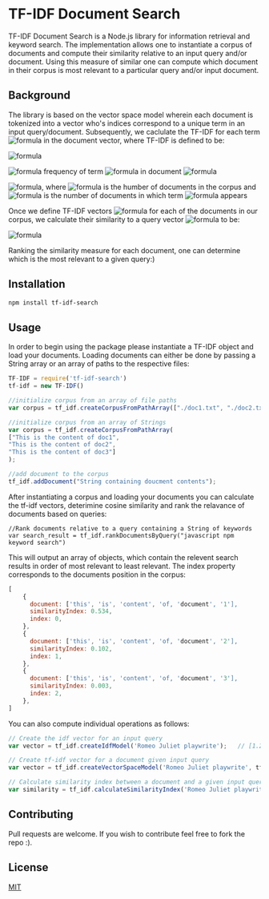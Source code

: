 # TF-IDF Document Search

TF-IDF Document Search is a Node.js library for information retrieval and keyword search. The implementation allows one to instantiate a corpus of documents and compute their similarity relative to an input query and/or document. Using this measure of similar one can compute which document in their corpus is most relevant to a particular query and/or input document.

## Background

The library is based on the vector space model wherein each document is tokenized into a vector who's indices correspond to a unique term in an input query/document. Subsequently, we caclulate the TF-IDF for each term ![formula](https://render.githubusercontent.com/render/math?math=t) in the document vector, where TF-IDF is defined to be:

![formula](https://render.githubusercontent.com/render/math?math=TF\-IDF(t,d)=TF(t,d)%20\cdot%20IDF(t)$)

![formula](https://render.githubusercontent.com/render/math?math=TF(t,d)=$) frequency of term ![formula](https://render.githubusercontent.com/render/math?math=t$) in document ![formula](https://render.githubusercontent.com/render/math?math=d$)

![formula](https://render.githubusercontent.com/render/math?math=IDF(t)=log(\frac{n}{f_t})$),  where ![formula](https://render.githubusercontent.com/render/math?math=n$) is the humber of documents in the corpus and ![formula](https://render.githubusercontent.com/render/math?math=f_t$) is the number of documents in which term ![formula](https://render.githubusercontent.com/render/math?math=t$) appears

Once we define TF-IDF vectors ![formula](https://render.githubusercontent.com/render/math?math=v_1,v_2,v_3...,v_n$) for each of the documents in our corpus, we calculate their similarity to a query vector ![formula](https://render.githubusercontent.com/render/math?math=q_1) to be:

![formula](https://render.githubusercontent.com/render/math?math=Similarity=\LARGE%20\frac{v_i%20\cdot%20q_1}{|v_i|%20\cdot%20|q_1|}$)

Ranking the similarity measure for each document, one can determine which is the most relevant to a given query:)


## Installation


```bash
npm install tf-idf-search
```

## Usage
In order to begin using the package please instantiate a TF-IDF object and load your documents. Loading documents can either be done by passing a String array or an array of paths to the respective files:

``` js script
TF-IDF = require('tf-idf-search')
tf-idf = new TF-IDF()

//initialize corpus from an array of file paths
var corpus = tf_idf.createCorpusFromPathArray(["./doc1.txt", "./doc2.txt", "doc3.txt"])

//initialize corpus from an array of Strings
var corpus = tf_idf.createCorpusFromPathArray(
["This is the content of doc1",
"This is the content of doc2",
"This is the content of doc3"]
);

//add document to the corpus
tf_idf.addDocument("String containing doucment contents");

```

After instantiating a corpus and loading your documents you can calculate the tf-idf vectors, deterimine cosine similarity and rank the relavance of documents based on queries:

```
//Rank documents relative to a query containing a String of keywords
var search_result = tf_idf.rankDocumentsByQuery("javascript npm keyword search")
```
This will output an array of objects, which contain the relevent search results in order of most relevant to least relevant. The index property corresponds to the documents position in the corpus:

``` js script
[
    {
      document: ['this', 'is', 'content', 'of, 'document', '1'],
      similarityIndex: 0.534,
      index: 0,
    },
    {
      document: ['this', 'is', 'content', 'of, 'document', '2'],
      similarityIndex: 0.102,
      index: 1,
    },
    {
      document: ['this', 'is', 'content', 'of, 'document', '3'],
      similarityIndex: 0.003,
      index: 2,
    },
]
```

You can also compute individual operations as follows:

``` js script
// Create the idf vector for an input query
var vector = tf_idf.createIdfModel('Romeo Juliet playwrite');   // [1.2341, 0.124, 1.531]

// Create tf-idf vector for a document given input query
var vector = tf_idf.createVectorSpaceModel('Romeo Juliet playwrite', tf_idf.corpus[0]); // [0.257, 1.245, 0.1]

// Calculate similarity index between a document and a given input query
var similarity = tf_idf.calculateSimilarityIndex('Romeo Juliet playwrite', tf_idf.corpus[0]);  // 0.3421
```

## Contributing
Pull requests are welcome. If you wish to contribute feel free to fork the repo :).

## License
[MIT](https://choosealicense.com/licenses/mit/)
